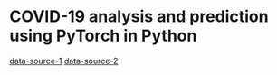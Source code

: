 # COVID-19 analysis and prediction using PyTorch in Python

[data-source-1](https://github.com/CSSEGISandData/COVID-19)
[data-source-2](https://www.kaggle.com/einsteindata4u/covid19)

